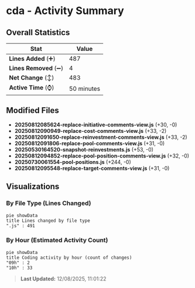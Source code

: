 # cda - Activity Summary 

## Overall Statistics

| Stat                   | Value                                                             |
| ---------------------- | ----------------------------------------------------------------- |
| **Lines Added** (➕)   | 487                                          |
| **Lines Removed** (➖) | 4                                        |
| **Net Change** (↕)    | 483                |
| **Active Time** (⌚)   | 50 minutes |


## Modified Files
- **20250812085624-replace-initiative-comments-view.js** (+30, -0)
- **20250812090949-replace-cost-comments-view.js** (+33, -2)
- **20250812091650-replace-reinvestment-comments-view.js** (+33, -2)
- **20250812091806-replace-pool-comments-view.js** (+31, -0)
- **20250530164520-snapshot-reinvestments.js** (+53, -0)
- **20250812094852-replace-pool-position-comments-view.js** (+32, -0)
- **20250730061554-pool-positions.js** (+244, -0)
- **20250812095548-replace-target-comments-view.js** (+31, -0)

## Visualizations

### By File Type (Lines Changed)

```mermaid
pie showData
title Lines changed by file type
".js" : 491
```

### By Hour (Estimated Activity Count)

```mermaid
pie showData
title Coding activity by hour (count of changes)
"09h" : 2
"10h" : 33
```


> **Last Updated:** 12/08/2025, 11:01:22